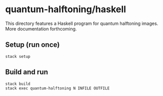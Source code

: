 # quantum-halftoning/haskell

This directory features a Haskell program for quantum halftoning images.  More
documentation forthcoming.

## Setup (run once)

```
stack setup
```

## Build and run

```
stack build
stack exec quantum-halftoning N INFILE OUTFILE
```

